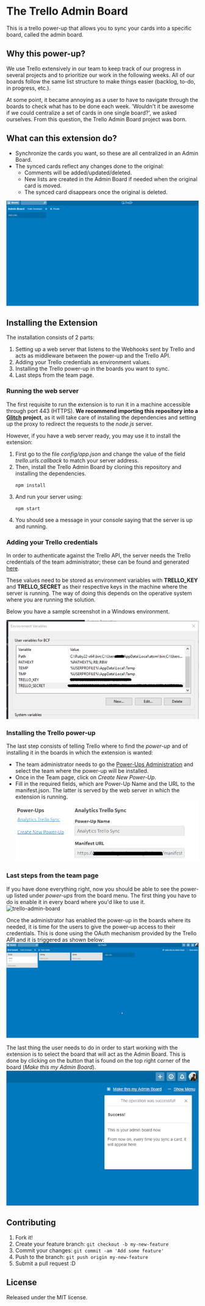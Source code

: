 # The Trello Admin Board
This is a trello power-up that allows you to sync your cards into a specific board, called the admin board.

## Why this power-up?
We use Trello extensively in our team to keep track of our progress in several projects and to prioritize our work in the following weeks. All of our boards follow the same list structure to make things easier (backlog, to-do, in progress, etc.).

At some point, it became annoying as a user to have to navigate through the boards to check what has to be done each week. 'Wouldn't it be awesome if we could centralize a set of cards in one single board?', we asked ourselves. From this question, the Trello Admin Board project was born.

## What can this extension do?
* Synchronize the cards you want, so these are all centralized in an Admin Board.
* The synced cards reflect any changes done to the original:
    * Comments will be added/updated/deleted.
    * New lists are created in the Admin Board if needed when the original card is moved.
    * The synced card disappears once the original is deleted.

![trello-admin-board](assets/img/trello_firstsync.gif)

## Installing the Extension
The installation consists of 2 parts:
1. Setting up a web server that listens to the Webhooks sent by Trello and acts as middleware between the power-up and the Trello API.
2. Adding your Trello credentials as environment values.
3. Installing the Trello power-up in the boards you want to sync.
4. Last steps from the team page.

### Running the web server
The first requisite to run the extension is to run it in a machine accessible through port 443 (HTTPS). **We recommend importing this repository into a [Glitch](https://glitch.com/) project**, as it will take care of installing the dependencies and setting up the proxy to redirect the requests to the *node.js* server.

However, if you have a web server ready, you may use it to install the extension:
1. First go to the file *config/app.json* and change the value of the field *trello.urls.callback* to match your server address.
2. Then, install the Trello Admin Board by cloning this repository and installing the dependencies.
    ```
    npm install
    ```
3. And run your server using:
    ```
    npm start
    ```
4. You should see a message in your console saying that the server is up and running.

### Adding your Trello credentials
In order to authenticate against the Trello API, the server needs the Trello credentials of the team administrator; these can be found and generated [here](https://trello.com/app-key).

These values need to be stored as environment variables with **TRELLO_KEY** and **TRELLO_SECRET** as their respective keys in the machine where the server is running. The way of doing this depends on the operative system where you are running the solution.

Below you have a sample screenshot in a Windows environment.

![trello-admin-board](assets/img/trello_keys.png)

### Installing the Trello power-up
The last step consists of telling Trello where to find the *power-up* and of installing it in the boards in which the extension is wanted:
* The team administrator needs to go the [Power-Ups Administration](https://trello.com/power-ups/admin/) and select the team where the power-up will be installed.
* Once in the Team page, click on *Create New Power-Up*.
* Fill in the required fields, which are Power-Up Name and the URL to the manifest.json. The latter is served by the web server in which the extension is running.
![trello-admin-board](assets/img/trello_powerup.PNG)

### Last steps from the team page
If you have done everything right, now you should be able to see the power-up listed under *power-ups* from the board menu. The first thing you have to do is enable it in every board where you'd like to use it.
![trello-admin-board](assets/img/enable_extension.gif)

Once the administrator has enabled the power-up in the boards where its needed, it is time for the users to give the power-up access to their credentials. This is done using the OAuth mechanism provided by the Trello API and it is triggered as shown below:
![trello-admin-board](assets/img/auth_extension.gif)

The last thing the user needs to do in order to start working with the extension is to select the board that will act as the Admin Board. This is done by clicking on the button that is found on the top right corner of the board (*Make this my Admin Board*).
![trello-admin-board](assets/img/trello_make_admin.PNG)


## Contributing

1. Fork it!
2. Create your feature branch: `git checkout -b my-new-feature`
3. Commit your changes: `git commit -am 'Add some feature'`
4. Push to the branch: `git push origin my-new-feature`
5. Submit a pull request :D

## License
Released under the MIT license.
